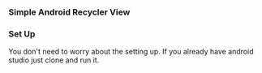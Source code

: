 ### Simple Android Recycler View ###

### Set Up ###
You don't need to worry about the setting up. If you already have android studio just clone and run it.
